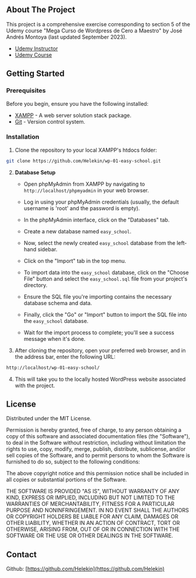 ## About The Project

This project is a comprehensive exercise corresponding to section 5 of the Udemy course "Mega Curso de Wordpress de Cero a Maestro" by José Andrés Montoya (last updated September 2023).

- [Udemy Instructor](https://www.udemy.com/user/render2web/)
- [Udemy Course](https://www.udemy.com/course/mega-curso-de-wordpress-de-cero-a-maestro/)

## Getting Started

### Prerequisites

Before you begin, ensure you have the following installed:

- [XAMPP](https://www.apachefriends.org/es/index.html) - A web server solution stack package.
- [Git](https://git-scm.com/) - Version control system.

### Installation

1. Clone the repository to your local XAMPP's htdocs folder:

```sh
git clone https://github.com/Helekin/wp-01-easy-school.git
```

2. **Database Setup**

   - Open phpMyAdmin from XAMPP by navigating to `http://localhost/phpmyadmin` in your web browser.
   
   - Log in using your phpMyAdmin credentials (usually, the default username is 'root' and the password is empty).

   - In the phpMyAdmin interface, click on the "Databases" tab.

   - Create a new database named `easy_school`.

   - Now, select the newly created `easy_school` database from the left-hand sidebar.

   - Click on the "Import" tab in the top menu.

   - To import data into the `easy_school` database, click on the "Choose File" button and select the `easy_school.sql` file from your project's directory.

   - Ensure the SQL file you're importing contains the necessary database schema and data.

   - Finally, click the "Go" or "Import" button to import the SQL file into the `easy_school` database.

   - Wait for the import process to complete; you'll see a success message when it's done.


3. After cloning the repository, open your preferred web browser, and in the address bar, enter the following URL:

```sh
http://localhost/wp-01-easy-school/
```
4. This will take you to the locally hosted WordPress website associated with the project.

## License

Distributed under the MIT License.

Permission is hereby granted, free of charge, to any person obtaining a copy of this software and associated documentation files (the "Software"), to deal in the Software without restriction, including without limitation the rights to use, copy, modify, merge, publish, distribute, sublicense, and/or sell copies of the Software, and to permit persons to whom the Software is furnished to do so, subject to the following conditions: 

The above copyright notice and this permission notice shall be included in all copies or substantial portions of the Software.

THE SOFTWARE IS PROVIDED "AS IS", WITHOUT WARRANTY OF ANY KIND, EXPRESS OR IMPLIED, INCLUDING BUT NOT LIMITED TO THE WARRANTIES OF MERCHANTABILITY, FITNESS FOR A PARTICULAR PURPOSE AND NONINFRINGEMENT. IN NO EVENT SHALL THE AUTHORS OR COPYRIGHT HOLDERS BE LIABLE FOR ANY CLAIM, DAMAGES OR OTHER LIABILITY, WHETHER IN AN ACTION OF CONTRACT, TORT OR OTHERWISE, ARISING FROM, OUT OF OR IN CONNECTION WITH THE SOFTWARE OR THE USE OR OTHER DEALINGS IN THE SOFTWARE.

## Contact

Github: [https://github.com/Helekin](https://github.com/Helekin)
